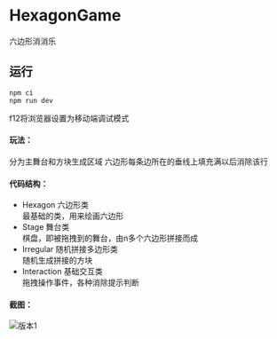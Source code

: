 # HexagonGame
六边形消消乐

## 运行
```
npm ci
npm run dev
```
f12将浏览器设置为移动端调试模式

#### 玩法：  
分为主舞台和方块生成区域
六边形每条边所在的垂线上填充满以后消除该行

#### 代码结构：  

 - Hexagon 六边形类  
最基础的类，用来绘画六边形
 - Stage 舞台类  
棋盘，即被拖拽到的舞台，由n多个六边形拼接而成
 - Irregular 随机拼接多边形类  
随机生成拼接的方块
 - Interaction 基础交互类  
拖拽操作事件，各种消除提示判断


#### 截图：  
![版本1](https://github.com/Zhuchaoyi/HexagonGame/raw/master/show/demo2.png)